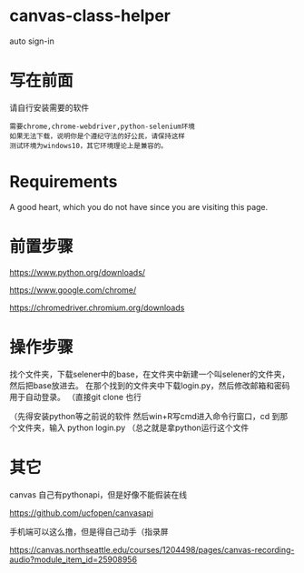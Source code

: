 # canvas-class-helper
auto sign-in

# 写在前面
请自行安装需要的软件

	需要chrome,chrome-webdriver,python-selenium环境
	如果无法下载，说明你是个遵纪守法的好公民，请保持这样
	测试环境为windows10，其它环境理论上是兼容的。

# Requirements
A good heart, which you do not have since you are visiting this page.

# 前置步骤
https://www.python.org/downloads/

https://www.google.com/chrome/

https://chromedriver.chromium.org/downloads


# 操作步骤
找个文件夹，下载selener中的base，在文件夹中新建一个叫selener的文件夹，然后把base放进去。
在那个找到的文件夹中下载login.py，然后修改邮箱和密码用于自动登录。
（直接git clone 也行

（先得安装python等之前说的软件
然后win+R写cmd进入命令行窗口，cd 到那个文件夹，输入 python login.py
（总之就是拿python运行这个文件

# 其它
canvas 自己有pythonapi，但是好像不能假装在线

https://github.com/ucfopen/canvasapi

手机端可以这么撸，但是得自己动手（指录屏

https://canvas.northseattle.edu/courses/1204498/pages/canvas-recording-audio?module_item_id=25908956

